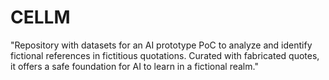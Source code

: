 # CELLM
"Repository with datasets for an AI prototype PoC to analyze and identify fictional references in fictitious quotations. Curated with fabricated quotes, it offers a safe foundation for AI to learn in a fictional realm."
